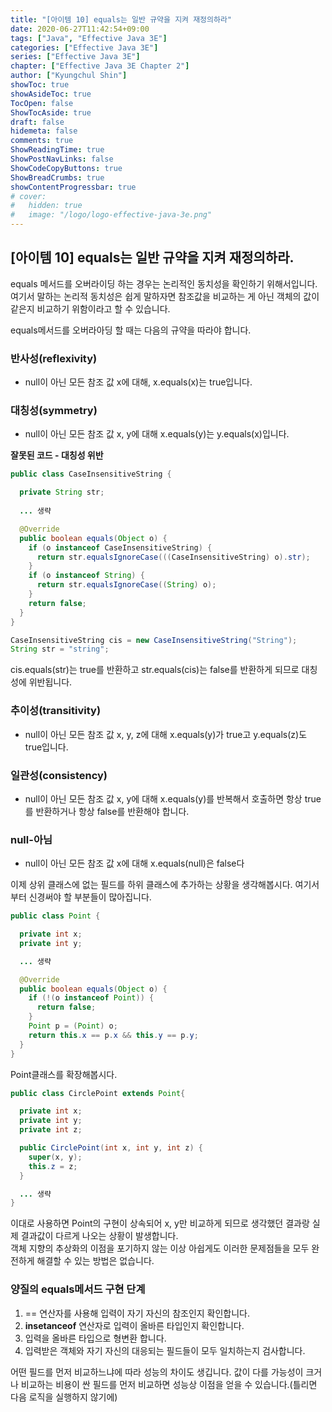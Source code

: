```yaml
---
title: "[아이템 10] equals는 일반 규약을 지켜 재정의하라"
date: 2020-06-27T11:42:54+09:00
tags: ["Java", "Effective Java 3E"]
categories: ["Effective Java 3E"]
series: ["Effective Java 3E"]
chapter: ["Effective Java 3E Chapter 2"]
author: ["Kyungchul Shin"]
showToc: true
showAsideToc: true
TocOpen: false
ShowTocAside: true
draft: false
hidemeta: false
comments: true
ShowReadingTime: true
ShowPostNavLinks: false
ShowCodeCopyButtons: true
ShowBreadCrumbs: true
showContentProgressbar: true
# cover:
#   hidden: true
#   image: "/logo/logo-effective-java-3e.png"
---
```

## [아이템 10] equals는 일반 규약을 지켜 재정의하라.
equals 메서드를 오버라이딩 하는 경우는 논리적인 동치성을 확인하기 위해서입니다.여기서 말하는 논리적 동치성은 쉽게 말하자면 참조값을 비교하는 게 아닌 객체의 값이 같은지 비교하기 위함이라고 할 수 있습니다.
   
equals메서드를 오버라아딩 할 때는 다음의 규약을 따라야 합니다.
   
### **반사성(reflexivity)**
- null이 아닌 모든 참조 값 x에 대해, x.equals(x)는 true입니다.
### **대칭성(symmetry)**
- null이 아닌 모든 참조 값 x, y에 대해 x.equals(y)는 y.equals(x)입니다.
 
**잘못된 코드 - 대칭성 위반**
``` java
public class CaseInsensitiveString {

  private String str;
  
  ... 생략

  @Override
  public boolean equals(Object o) {
    if (o instanceof CaseInsensitiveString) {
      return str.equalsIgnoreCase(((CaseInsensitiveString) o).str);
    }
    if (o instanceof String) {
      return str.equalsIgnoreCase((String) o);
    }
    return false;
  }
}
```
``` java
CaseInsensitiveString cis = new CaseInsensitiveString("String");
String str = "string";
```
cis.equals(str)는 true를 반환하고 str.equals(cis)는 false를 반환하게 되므로 대칭성에 위반됩니다.

### **추이성(transitivity)**
- null이 아닌 모든 참조 값 x, y, z에 대해 x.equals(y)가 true고 y.equals(z)도 true입니다.
### **일관성(consistency)**
- null이 아닌 모든 참조 값 x, y에 대해 x.equals(y)를 반복해서 호출하면 항상 true를 반환하거나 항상 false를 반환해야 합니다.
### **null-아님**
- null이 아닌 모든 참조 값 x에 대해 x.equals(null)은 false다

이제 상위 클래스에 없는 필드를 하위 클래스에 추가하는 상황을 생각해봅시다. 여기서부터 신경써야 할 부분들이 많아집니다.
``` java
public class Point {

  private int x;
  private int y;

  ... 생략

  @Override
  public boolean equals(Object o) {
    if (!(o instanceof Point)) {
      return false;
    }
    Point p = (Point) o;
    return this.x == p.x && this.y == p.y;
  }
}
```
Point클래스를 확장해봅시다.
``` java
public class CirclePoint extends Point{

  private int x;
  private int y;
  private int z;

  public CirclePoint(int x, int y, int z) {
    super(x, y);
    this.z = z;
  }

  ... 생략
}
```
이대로 사용하면 Point의 구현이 상속되어 x, y만 비교하게 되므로 생각했던 결과랑 실제 결과값이 다르게 나오는 상황이 발생합니다.</br>
객체 지향의 추상화의 이점을 포기하지 않는 이상 아쉽게도 이러한 문제점들을 모두 완전하게 해결할 수 있는 방법은 없습니다.
   
### **양질의 equals메서드 구현 단계**
1.  == 연산자를 사용해 입력이 자기 자신의 참조인지 확인합니다.
2.  **insetanceof** 연산자로 입력이 올바른 타입인지 확인합니다.
3.  입력을 올바른 타입으로 형변환 합니다.
4.  입력받은 객체와 자기 자신의 대응되는 필드들이 모두 일치하는지 검사합니다.

어떤 필드를 먼저 비교하느냐에 따라 성능의 차이도 생깁니다. 값이 다를 가능성이 크거나 비교하는 비용이 싼 필드를 먼저 비교하면 성능상 이점을 얻을 수 있습니다.(틀리면 다음 로직을 실행하지 않기에)

